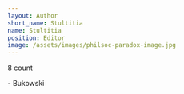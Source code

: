 ```yaml
---
layout: Author
short_name: Stultitia
name: Stultitia
position: Editor
image: /assets/images/philsoc-paradox-image.jpg
---
```

8 count 

\- Bukowski